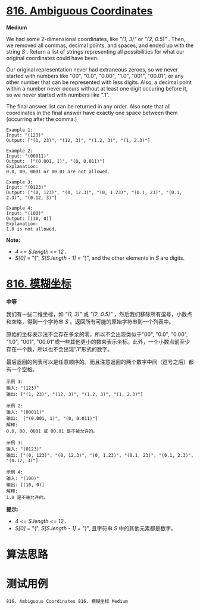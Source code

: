 # [816. Ambiguous Coordinates][enTitle]

**Medium**

We had some 2-dimensional coordinates, like  *"(1, 3)"*  or  *"(2, 0.5)"* . Then, we removed all commas, decimal points, and spaces, and ended up with the string  *S* . Return a list of strings representing all possibilities for what our original coordinates could have been.

Our original representation never had extraneous zeroes, so we never started with numbers like "00", "0.0", "0.00", "1.0", "001", "00.01", or any other number that can be represented with less digits. Also, a decimal point within a number never occurs without at least one digit occuring before it, so we never started with numbers like ".1".

The final answer list can be returned in any order. Also note that all coordinates in the final answer have exactly one space between them (occurring after the comma.)

```
Example 1:
Input: "(123)"
Output: ["(1, 23)", "(12, 3)", "(1.2, 3)", "(1, 2.3)"]

```

```
Example 2:
Input: "(00011)"
Output:  ["(0.001, 1)", "(0, 0.011)"]
Explanation: 
0.0, 00, 0001 or 00.01 are not allowed.

```

```
Example 3:
Input: "(0123)"
Output: ["(0, 123)", "(0, 12.3)", "(0, 1.23)", "(0.1, 23)", "(0.1, 2.3)", "(0.12, 3)"]

```

```
Example 4:
Input: "(100)"
Output: [(10, 0)]
Explanation: 
1.0 is not allowed.

```



**Note:** 

-  *4 <= S.length <= 12* . 
-  *S[0]*  = "(",  *S[S.length - 1]*  = ")", and the other elements in  *S*  are digits.




# [816. 模糊坐标][cnTitle]

**中等**

我们有一些二维坐标，如  *"(1, 3)"*  或  *"(2, 0.5)"* ，然后我们移除所有逗号，小数点和空格，得到一个字符串 *S* 。返回所有可能的原始字符串到一个列表中。

原始的坐标表示法不会存在多余的零，所以不会出现类似于"00", "0.0", "0.00", "1.0", "001", "00.01"或一些其他更小的数来表示坐标。此外，一个小数点前至少存在一个数，所以也不会出现“.1”形式的数字。

最后返回的列表可以是任意顺序的。而且注意返回的两个数字中间（逗号之后）都有一个空格。



```
示例 1:
输入: "(123)"
输出: ["(1, 23)", "(12, 3)", "(1.2, 3)", "(1, 2.3)"]

```

```
示例 2:
输入: "(00011)"
输出:  ["(0.001, 1)", "(0, 0.011)"]
解释: 
0.0, 00, 0001 或 00.01 是不被允许的。

```

```
示例 3:
输入: "(0123)"
输出: ["(0, 123)", "(0, 12.3)", "(0, 1.23)", "(0.1, 23)", "(0.1, 2.3)", "(0.12, 3)"]

```

```
示例 4:
输入: "(100)"
输出: [(10, 0)]
解释: 
1.0 是不被允许的。

```



**提示:** 

-  *4 <= S.length <= 12* . 
-  *S[0]*  = "(",  *S[S.length - 1]*  = ")", 且字符串  *S*  中的其他元素都是数字。






# 算法思路

# 测试用例
```
816. Ambiguous Coordinates 816. 模糊坐标 Medium
```

[enTitle]: https://leetcode.com/problems/ambiguous-coordinates/
[cnTitle]: https://leetcode-cn.com/problems/ambiguous-coordinates/
